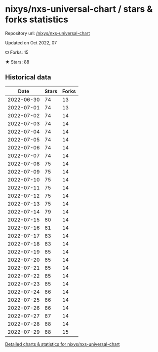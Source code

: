 # nixys/nxs-universal-chart / stars & forks statistics

Repository url: [/nixys/nxs-universal-chart](https://github.com/nixys/nxs-universal-chart)

Updated on Oct 2022, 07

☋ Forks: 15

★ Stars: 88

## Historical data
| Date | Stars | Forks |
|------|-------|-------|
| 2022-06-30 | 74 | 13 | 
| 2022-07-01 | 74 | 13 | 
| 2022-07-02 | 74 | 14 | 
| 2022-07-03 | 74 | 14 | 
| 2022-07-04 | 74 | 14 | 
| 2022-07-05 | 74 | 14 | 
| 2022-07-06 | 74 | 14 | 
| 2022-07-07 | 74 | 14 | 
| 2022-07-08 | 75 | 14 | 
| 2022-07-09 | 75 | 14 | 
| 2022-07-10 | 75 | 14 | 
| 2022-07-11 | 75 | 14 | 
| 2022-07-12 | 75 | 14 | 
| 2022-07-13 | 75 | 14 | 
| 2022-07-14 | 79 | 14 | 
| 2022-07-15 | 80 | 14 | 
| 2022-07-16 | 81 | 14 | 
| 2022-07-17 | 83 | 14 | 
| 2022-07-18 | 83 | 14 | 
| 2022-07-19 | 85 | 14 | 
| 2022-07-20 | 85 | 14 | 
| 2022-07-21 | 85 | 14 | 
| 2022-07-22 | 85 | 14 | 
| 2022-07-23 | 85 | 14 | 
| 2022-07-24 | 86 | 14 | 
| 2022-07-25 | 86 | 14 | 
| 2022-07-26 | 86 | 14 | 
| 2022-07-27 | 87 | 14 | 
| 2022-07-28 | 88 | 14 | 
| 2022-07-29 | 88 | 15 | 


[Detailed charts & statistics for nixys/nxs-universal-chart](https://reviewgithub.com/rep/nixys/nxs-universal-chart)
